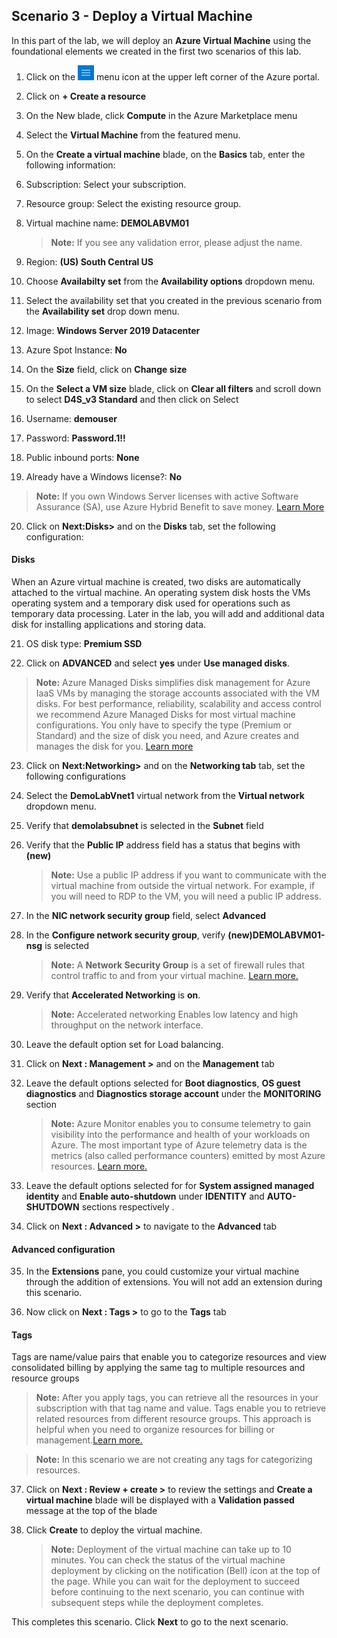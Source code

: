 ﻿## **Scenario 3 - Deploy a Virtual Machine**
In this part of the lab, we will deploy an **Azure Virtual Machine** using the foundational elements we created in the first two scenarios of this lab.

 1. Click on the ![Azure Menu](images/Hamburger.jpg)  menu icon at the upper left corner of the Azure portal.
 2. Click on **+ Create a resource**
 3. On the New blade, click **Compute** in the Azure Marketplace menu
 4. Select the **Virtual Machine** from the featured menu.
 5. On the **Create a virtual machine** blade, on the **Basics** tab, enter the following information:
 6. Subscription: Select your subscription.
 7. Resource group: Select the existing resource group.
 8. Virtual machine name: **DEMOLABVM01**
     > **Note:** If you see any validation error, please adjust the name.
     
 9. Region: **(US) South Central US**
 
10. Choose **Availabilty set** from the **Availability options** dropdown menu.

11. Select the availability set that you created in the previous scenario from the **Availability set** drop down menu.

12. Image: **Windows Server 2019 Datacenter**

13. Azure Spot Instance: **No**

14. On the **Size** field, click on **Change size** 

15. On the **Select a VM size** blade, click on **Clear all filters** and scroll down to select **D4S_v3 Standard** and then click on  Select

16. Username: **demouser**

17. Password: **Password.1!!**

18. Public inbound ports: **None**

19. Already have a Windows license?: **No**

  > **Note:** If you own Windows Server licenses with active Software Assurance (SA), use Azure Hybrid Benefit to save money. [Learn More](https://azure.microsoft.com/en-us/pricing/hybrid-use-benefit/#services)
  
20. Click on **Next:Disks>** and on the **Disks** tab, set the following configuration:

 #### **Disks**
When an Azure virtual machine is created, two disks are automatically attached to the virtual machine.
An operating system disk hosts the VMs operating system and a temporary disk used for operations such as temporary data processing. Later in the lab, you will add and additional data disk for installing applications and storing data. 

21. OS disk type: **Premium SSD**

22. Click on **ADVANCED** and select **yes** under **Use managed disks**.

 > **Note:** Azure Managed Disks simplifies disk management for Azure IaaS VMs by managing the storage accounts associated with the VM disks. For best performance, reliability, scalability and access control we recommend Azure Managed Disks for most virtual machine configurations. You only have to specify the type (Premium or Standard) and the size of disk you need, and Azure creates and manages the disk for you. [Learn more](https://docs.microsoft.com/en-us/azure/storage/storage-managed-disks-overview)
 
23. Click on **Next:Networking>** and on the **Networking tab** tab, set the following configurations

24. Select the **DemoLabVnet1** virtual network from the **Virtual network** dropdown menu.

25. Verify that **demolabsubnet** is selected in the **Subnet** field

26. Verify that the **Public IP** address field has a status that begins with **(new)**

    > **Note:** Use a public IP address if you want to communicate with the virtual machine from outside the virtual network. For example, if you will need to RDP to the VM, you will need a public IP address. 

27. In the **NIC network security group** field, select **Advanced** 

28. In the **Configure network security group**, verify **(new)DEMOLABVM01-nsg** is selected

    > **Note:** A **Network Security Group** is a set of firewall rules that control traffic to and from your virtual machine. [Learn more.](https://docs.microsoft.com/en-us/azure/virtual-network/virtual-networks-nsg)

29. Verify that **Accelerated Networking** is **on**.

    > **Note:** Accelerated networking Enables low latency and high throughput on the network interface.
    
30. Leave the default option set for Load balancing.

31. Click on **Next : Management >**  and on the **Management** tab

32. Leave the default options selected for **Boot diagnostics**, **OS guest diagnostics** and **Diagnostics storage account** under the **MONITORING** section

    > **Note:** Azure Monitor enables you to consume telemetry to gain visibility into the performance and health of your workloads on Azure. The most important type of Azure telemetry data is the metrics (also called performance counters) emitted by most Azure resources. [Learn more.](https://docs.microsoft.com/en-us/azure/monitoring-and-diagnostics/monitoring-overview-metrics)

33. Leave the default  options selected for for **System assigned managed identity** and **Enable auto-shutdown** under **IDENTITY** and **AUTO-SHUTDOWN** sections respectively .

34. Click on **Next : Advanced >** to navigate to the **Advanced** tab

#### **Advanced configuration**

35. In the **Extensions** pane, you could customize your virtual machine through the addition of extensions. You will not add an extension during this scenario.

36. Now click on **Next : Tags >** to go to the **Tags** tab

#### **Tags**

Tags are name/value pairs that enable you to categorize resources and view consolidated billing by applying the same tag to multiple resources and resource groups

   > **Note:**  After you apply tags, you can retrieve all the resources in your subscription with that tag name and value. Tags enable you to retrieve related resources from different resource groups. This approach is helpful when you need to organize resources for billing or management.[Learn more.](https://docs.microsoft.com/en-us/azure/azure-resource-manager/resource-group-using-tags)
    
   > **Note:** In this scenario we are not creating any tags for categorizing resources.

37. Click on **Next : Review + create >** to review the settings and **Create a virtual machine** blade will be displayed with a **Validation passed** message at the top of the blade

38. Click **Create** to deploy the virtual machine.

    > **Note:** Deployment of the virtual machine can take up to 10 minutes. You can check the status of the virtual machine deployment by clicking on the notification (Bell) icon at the top of the page. While you can wait for the deployment to succeed before continuing to the next scenario, you can continue with subsequent steps while the deployment completes. 

This completes this scenario. Click **Next** to go to the next scenario.
